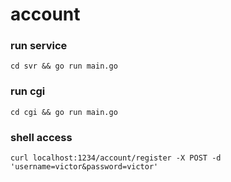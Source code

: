 # account
### run service
```shell script
cd svr && go run main.go
```

### run cgi
```shell script
cd cgi && go run main.go
```

### shell access

```shell script
curl localhost:1234/account/register -X POST -d 'username=victor&password=victor'
```